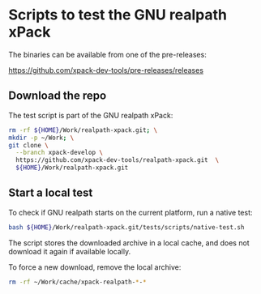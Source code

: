 # Scripts to test the GNU realpath xPack

The binaries can be available from one of the pre-releases:

<https://github.com/xpack-dev-tools/pre-releases/releases>

## Download the repo

The test script is part of the GNU realpath xPack:

```sh
rm -rf ${HOME}/Work/realpath-xpack.git; \
mkdir -p ~/Work; \
git clone \
  --branch xpack-develop \
  https://github.com/xpack-dev-tools/realpath-xpack.git  \
  ${HOME}/Work/realpath-xpack.git
```

## Start a local test

To check if GNU realpath starts on the current platform, run a native test:

```sh
bash ${HOME}/Work/realpath-xpack.git/tests/scripts/native-test.sh
```

The script stores the downloaded archive in a local cache, and
does not download it again if available locally.

To force a new download, remove the local archive:

```sh
rm -rf ~/Work/cache/xpack-realpath-*-*
```
